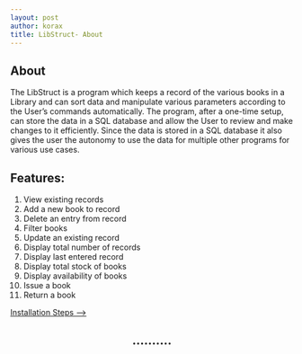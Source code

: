 ```yaml
---
layout: post
author: korax
title: LibStruct- About
---
```


## About
The LibStruct is a program which keeps a record of the various books in a Library and can sort data and manipulate various parameters according to the User’s commands automatically. The program, after a one-time setup, can store the data in a SQL database and allow the User to review and make changes to it efficiently. Since the data is stored in a SQL database it also gives the user the autonomy to use the data for multiple other programs for various use cases.

## Features:
  1.  View existing records
  2.  Add a new book to record
  3.  Delete an entry from record
  4.  Filter books
  5.  Update an existing record
  6.  Display total number of records
  7.  Display last entered record
  8.  Display total stock of books
  9.  Display availability of books
  10. Issue a book
  11. Return a book

<a href="https://koraxial.github.io/LibStruct/2024/05/01/Installation.html">Installation Steps --></a>
<h2 align="center">..........</h2>